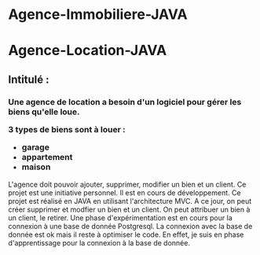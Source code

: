 # Agence-Immobiliere-JAVA

<h1>Agence-Location-JAVA</h1>

<h2> Intitulé : <h3> Une agence de location a besoin d'un logiciel pour gérer les biens qu'elle loue. 

3 types de biens sont à louer : <ul> <li> garage </li> <li> appartement </li> <li> maison</li> </ul>
</h3></h2>

<p>L'agence doit pouvoir ajouter, supprimer, modifier un bien et un client. Ce projet est une initiative personnel. Il est en cours de développement. Ce projet est réalisé en JAVA 
en utilisant l'architecture MVC. 
A ce jour, on peut créer supprimer et modfier un bien et un client. On peut attribuer un bien à un client, le retirer. 
Une phase d'expérimentation est en cours pour la connexion à une base de donnée Postgresql. La connexion avec la base de donnée est ok mais il reste à optimiser le code. 
En effet, je suis en phase d'apprentissage pour la connexion à la base de donnée.
</p>

